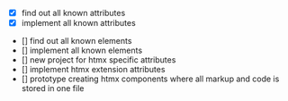 - [x] find out all known attributes
- [x] implement all known attributes 
- [] find out all known elements
- [] implement all known elements
- [] new project for htmx specific attributes
- [] implement htmx extension attributes
- [] prototype creating htmx components where all markup and code is stored in one file

